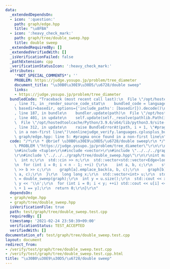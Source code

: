 ```yaml
---
data:
  _extendedDependsOn:
  - icon: ':question:'
    path: graph/edge.hpp
    title: "\u8FBA"
  - icon: ':heavy_check_mark:'
    path: graph/tree/double_sweep.hpp
    title: double sweep
  _extendedRequiredBy: []
  _extendedVerifiedWith: []
  _isVerificationFailed: false
  _pathExtension: cpp
  _verificationStatusIcon: ':heavy_check_mark:'
  attributes:
    '*NOT_SPECIAL_COMMENTS*': ''
    PROBLEM: https://judge.yosupo.jp/problem/tree_diameter
    document_title: "\u30B0\u30E9\u30D5/\u6728/double sweep"
    links:
    - https://judge.yosupo.jp/problem/tree_diameter
  bundledCode: "Traceback (most recent call last):\n  File \"/opt/hostedtoolcache/Python/3.9.6/x64/lib/python3.9/site-packages/onlinejudge_verify/documentation/build.py\"\
    , line 71, in _render_source_code_stat\n    bundled_code = language.bundle(stat.path,\
    \ basedir=basedir, options={'include_paths': [basedir]}).decode()\n  File \"/opt/hostedtoolcache/Python/3.9.6/x64/lib/python3.9/site-packages/onlinejudge_verify/languages/cplusplus.py\"\
    , line 187, in bundle\n    bundler.update(path)\n  File \"/opt/hostedtoolcache/Python/3.9.6/x64/lib/python3.9/site-packages/onlinejudge_verify/languages/cplusplus_bundle.py\"\
    , line 401, in update\n    self.update(self._resolve(pathlib.Path(included), included_from=path))\n\
    \  File \"/opt/hostedtoolcache/Python/3.9.6/x64/lib/python3.9/site-packages/onlinejudge_verify/languages/cplusplus_bundle.py\"\
    , line 312, in update\n    raise BundleErrorAt(path, i + 1, \"#pragma once found\
    \ in a non-first line\")\nonlinejudge_verify.languages.cplusplus_bundle.BundleErrorAt:\
    \ graph/edge.hpp: line 5: #pragma once found in a non-first line\n"
  code: "/*\r\n * @brief \u30B0\u30E9\u30D5/\u6728/double sweep\r\n */\r\n#define\
    \ PROBLEM \"https://judge.yosupo.jp/problem/tree_diameter\"\r\n\r\n#include <iostream>\r\
    \n#include <tuple>\r\n#include <vector>\r\n#include \"../../../graph/edge.hpp\"\
    \r\n#include \"../../../graph/tree/double_sweep.hpp\"\r\n\r\nint main() {\r\n\
    \  int n;\r\n  std::cin >> n;\r\n  std::vector<std::vector<Edge<long long>>> graph(n);\r\
    \n  for (int i = 0; i < n - 1; ++i) {\r\n    int a, b, c;\r\n    std::cin >> a\
    \ >> b >> c;\r\n    graph[a].emplace_back(a, b, c);\r\n    graph[b].emplace_back(b,\
    \ a, c);\r\n  }\r\n  long long x;\r\n  std::vector<int> u;\r\n  std::tie(x, u)\
    \ = double_sweep(graph);\r\n  int y = u.size();\r\n  std::cout << x << ' ' <<\
    \ y << '\\n';\r\n  for (int i = 0; i < y; ++i) std::cout << u[i] << \" \\n\"[i\
    \ + 1 == y];\r\n  return 0;\r\n}\r\n"
  dependsOn:
  - graph/edge.hpp
  - graph/tree/double_sweep.hpp
  isVerificationFile: true
  path: test/graph/tree/double_sweep.test.cpp
  requiredBy: []
  timestamp: '2021-02-24 23:50:39+09:00'
  verificationStatus: TEST_ACCEPTED
  verifiedWith: []
documentation_of: test/graph/tree/double_sweep.test.cpp
layout: document
redirect_from:
- /verify/test/graph/tree/double_sweep.test.cpp
- /verify/test/graph/tree/double_sweep.test.cpp.html
title: "\u30B0\u30E9\u30D5/\u6728/double sweep"
---
```

